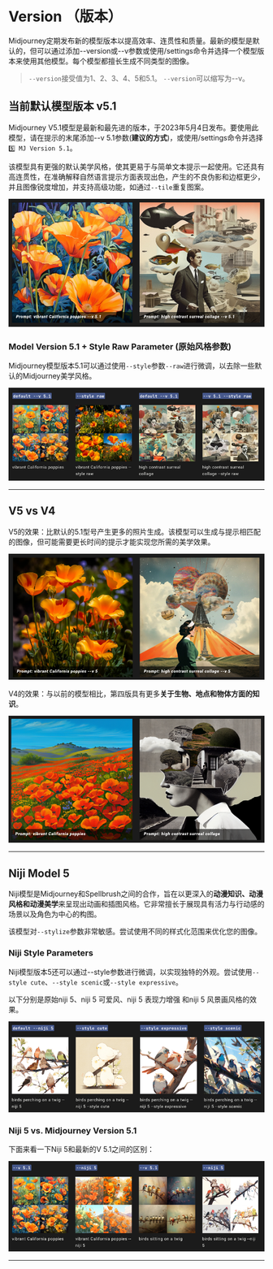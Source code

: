 # Version （版本）


Midjourney定期发布新的模型版本以提高效率、连贯性和质量。最新的模型是默认的，但可以通过添加--version或--v参数或使用/settings命令并选择一个模型版本来使用其他模型。每个模型都擅长生成不同类型的图像。

> `--version`接受值为1、2、3、4、5和5.1。
> `--version`可以缩写为--v。

## 当前默认模型版本 v5.1

Midjourney V5.1模型是最新和最先进的版本，于2023年5月4日发布。要使用此模型，请在提示的末尾添加--v 5.1参数(**建议的方式**)，或使用/settings命令并选择`5️⃣ MJ Version 5.1`。

该模型具有更强的默认美学风格，使其更易于与简单文本提示一起使用。它还具有高连贯性，在准确解释自然语言提示方面表现出色，产生的不良伪影和边框更少，并且图像锐度增加，并支持高级功能，如通过`--tile`重复图案。

![version_p0](../images/base/version/version_51_p0.png)


### Model Version 5.1 + Style Raw Parameter (原始风格参数) 

Midjourney模型版本5.1可以通过使用`--style`参数`--raw`进行微调，以去除一些默认的Midjourney美学风格。

![version_p1](../images/base/version/version_p1.png)

------

## V5 vs  V4

V5的效果：比默认的5.1型号产生更多的照片生成。该模型可以生成与提示相匹配的图像，但可能需要更长时间的提示才能实现您所需的美学效果。

![version_51_v5](../images/base/version/version_51_v5.png)

V4的效果：与以前的模型相比，第四版具有更多**关于生物、地点和物体方面的知识**。

![version_51_v4](../images/base/version/version_51_v4.png)



------

## Niji Model 5

Niji模型是Midjourney和Spellbrush之间的合作，旨在以更深入的**动漫知识、动漫风格和动漫美学**来呈现出动画和插图风格。它非常擅长于展现具有活力与行动感的场景以及角色为中心的构图。

该模型对`--stylize`参数非常敏感。尝试使用不同的样式化范围来优化您的图像。

### Niji Style Parameters

Niji模型版本5还可以通过--style参数进行微调，以实现独特的外观。尝试使用`--style cute`、`--style scenic`或`--style expressive`。

以下分别是原始niji 5、niji 5 可爱风、niji 5 表现力增强 和niji 5 风景画风格的效果。

![version_51_niji](../images/base/version/version_51_niji.png)

### Niji 5 vs. Midjourney Version 5.1

下面来看一下Niji 5和最新的V 5.1之间的区别：

![version_51_nijivsv51](../images/base/version/version_51_nijivsv51.png)

------

